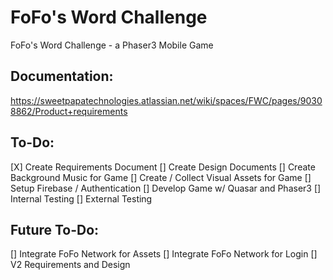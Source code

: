 # FoFo's Word Challenge
FoFo's Word Challenge - a Phaser3 Mobile Game

## Documentation:
https://sweetpapatechnologies.atlassian.net/wiki/spaces/FWC/pages/90308862/Product+requirements

## To-Do:
[X] Create Requirements Document
[] Create Design Documents
[] Create Background Music for Game
[] Create / Collect Visual Assets for Game
[] Setup Firebase / Authentication
[] Develop Game w/ Quasar and Phaser3
[] Internal Testing
[] External Testing

## Future To-Do:
[] Integrate FoFo Network for Assets
[] Integrate FoFo Network for Login
[] V2 Requirements and Design

